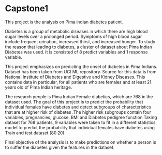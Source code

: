 # Capstone1

This project is the analysis on Pima indian diabetes patient.

Diabetes is a group of metabolic diseases in which there are high blood sugar levels over a prolonged period. Symptoms of high blood sugar include frequent urination, increased thirst, and increased hunger. To study the reason that leading to diabetes, a cluster of dataset about Pima Indian Diabetes was used. It is consisted of 8 predict variables and 1 response variable. 

This project emphasizes on predicting the onset of diabetes in Pima Indians. Dataset has been taken from UCI ML repository. Source for this data is from National Institute of Diabetes and Digestive and Kidney Diseases. This contains data in particular, for all patients who are females and at least 21 years old of Pima Indian heritage.

The research people is Pima Indian Female diabetics, which are 768 in the dataset used. The goal of this project is to predict the probability that individual females have diabetes and detect subgroups of characteristics that are at higher risk of diabetes .The higher risk subgroups contain four variables, pregnancies, glucose, BMI and Diabetes pedigree function Taking dataset for 768 patients, 9 variables were taken to fit in a different statistics model to predict the probability that individual females have diabetes using Train and test dataset (80:20)

Final objective of the analysis is to make predictions on whether a person is to suffer the diabetes given the features in the dataset.
